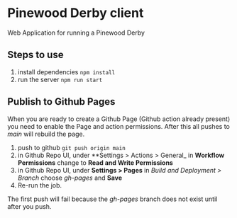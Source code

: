 # Pinewood Derby client

Web Application for running a Pinewood Derby

## Steps to use

1. install dependencies `npm install`
1. run the server `npm run start`


## Publish to Github Pages

When you are ready to create a Github Page (Github action already present) you need to enable the Page and action permissions. After this all pushes to _main_ will rebuild the page.

1. push to github `git push origin main`
1. in Github Repo UI, under **Settings > Actions > General_ in **Workflow Permissions** change to **Read and Write Permissions**
1. in Github Repo UI, under **Settings > Pages** in _Build and Deployment > Branch_ choose _gh-pages_ and **Save**
1. Re-run the job. 

The first push will fail because the _gh-pages_ branch does not exist until after you push.